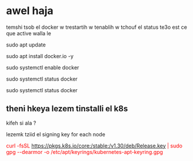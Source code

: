 # awel haja 

temshi tsob el docker w trestartih w tenablih w tchouf el status te3o est ce que active walla le 

sudo apt update

sudo apt install docker.io -y

sudo systemctl enable docker


sudo systemctl status docker

sudo systemctl status docker

## theni hkeya lezem tinstalli el k8s 

kifeh si ala ? 

lezemk tziid el signing key for each node 

<pspan  style= "color:red"> curl -fsSL https://pkgs.k8s.io/core:/stable:/v1.30/deb/Release.key | sudo gpg --dearmor -o /etc/apt/keyrings/kubernetes-apt-keyring.gpg  </span>
